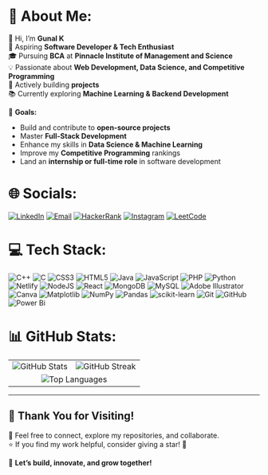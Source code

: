 # 💫 About Me:
👋 Hi, I’m **Gunal K**  
🚀 Aspiring **Software Developer & Tech Enthusiast**  
🎓 Pursuing **BCA** at **Pinnacle Institute of Management and Science**  
💡 Passionate about **Web Development, Data Science, and Competitive Programming**  
🔧 Actively building **projects**  
📚 Currently exploring **Machine Learning & Backend Development** 

🎯 **Goals:**
- Build and contribute to **open-source projects**
- Master **Full-Stack Development**
- Enhance my skills in **Data Science & Machine Learning**
- Improve my **Competitive Programming** rankings
- Land an **internship or full-time role** in software development



# 🌐 Socials:
[![LinkedIn](https://img.shields.io/badge/LinkedIn-%230077B5.svg?style=for-the-badge&logo=linkedin&logoColor=white)](https://www.linkedin.com/in/gunal-k-9435b02a7/) [![Email](https://img.shields.io/badge/Email-D14836.svg?style=for-the-badge&logo=gmail&logoColor=white)](mailto:gunalk.0007@gmail.com) [![HackerRank](https://img.shields.io/badge/HackerRank-%232EC866.svg?style=for-the-badge&logo=HackerRank&logoColor=white)](https://www.hackerrank.com/gunalk_0007) [![Instagram](https://img.shields.io/badge/Instagram-E4405F.svg?style=for-the-badge&logo=instagram&logoColor=white)](https://www.instagram.com/_gunal_2506_/) [![LeetCode](https://img.shields.io/badge/LeetCode-%23FFA116.svg?style=for-the-badge&logo=LeetCode&logoColor=white)](https://leetcode.com/u/Gunalk/)




# 💻 Tech Stack:
![C++](https://img.shields.io/badge/c++-%2300599C.svg?style=for-the-badge&logo=c%2B%2B&logoColor=white) ![C](https://img.shields.io/badge/c-%2300599C.svg?style=for-the-badge&logo=c&logoColor=white) ![CSS3](https://img.shields.io/badge/css3-%231572B6.svg?style=for-the-badge&logo=css3&logoColor=white) ![HTML5](https://img.shields.io/badge/html5-%23E34F26.svg?style=for-the-badge&logo=html5&logoColor=white) ![Java](https://img.shields.io/badge/java-%23ED8B00.svg?style=for-the-badge&logo=openjdk&logoColor=white) ![JavaScript](https://img.shields.io/badge/javascript-%23323330.svg?style=for-the-badge&logo=javascript&logoColor=%23F7DF1E) ![PHP](https://img.shields.io/badge/php-%23777BB4.svg?style=for-the-badge&logo=php&logoColor=white) ![Python](https://img.shields.io/badge/python-3670A0?style=for-the-badge&logo=python&logoColor=ffdd54) ![Netlify](https://img.shields.io/badge/netlify-%23000000.svg?style=for-the-badge&logo=netlify&logoColor=#00C7B7) ![NodeJS](https://img.shields.io/badge/node.js-6DA55F?style=for-the-badge&logo=node.js&logoColor=white) ![React](https://img.shields.io/badge/react-%2320232a.svg?style=for-the-badge&logo=react&logoColor=%2361DAFB) ![MongoDB](https://img.shields.io/badge/MongoDB-%234ea94b.svg?style=for-the-badge&logo=mongodb&logoColor=white) ![MySQL](https://img.shields.io/badge/mysql-4479A1.svg?style=for-the-badge&logo=mysql&logoColor=white) ![Adobe Illustrator](https://img.shields.io/badge/adobe%20illustrator-%23FF9A00.svg?style=for-the-badge&logo=adobe%20illustrator&logoColor=white) ![Canva](https://img.shields.io/badge/Canva-%2300C4CC.svg?style=for-the-badge&logo=Canva&logoColor=white) ![Matplotlib](https://img.shields.io/badge/Matplotlib-%23ffffff.svg?style=for-the-badge&logo=Matplotlib&logoColor=black) ![NumPy](https://img.shields.io/badge/numpy-%23013243.svg?style=for-the-badge&logo=numpy&logoColor=white) ![Pandas](https://img.shields.io/badge/pandas-%23150458.svg?style=for-the-badge&logo=pandas&logoColor=white) ![scikit-learn](https://img.shields.io/badge/scikit--learn-%23F7931E.svg?style=for-the-badge&logo=scikit-learn&logoColor=white) ![Git](https://img.shields.io/badge/git-%23F05033.svg?style=for-the-badge&logo=git&logoColor=white) ![GitHub](https://img.shields.io/badge/github-%23121011.svg?style=for-the-badge&logo=github&logoColor=white) ![Power Bi](https://img.shields.io/badge/power_bi-F2C811?style=for-the-badge&logo=powerbi&logoColor=black)
# 📊 GitHub Stats:
<table> <tr> <td><img src="https://github-readme-stats.vercel.app/api?username=Gunal-k&show_icons=true&theme=dark&hide_border=false" alt="GitHub Stats"/></td>
  <td><img src="https://github-readme-streak-stats.vercel.app?user=Gunal-k&theme=dark&hide_border=false" alt="GitHub Streak"/></td>
 </tr> <tr> <td colspan="2" align="center"><img src="https://github-readme-stats.vercel.app/api/top-langs/?username=Gunal-k&theme=dark&hide_border=false&include_all_commits=false&count_private=false&layout=compact" alt="Top Languages"/></td> </tr> </table>

<!---
![](https://komarev.com/ghpvc/?username=Gunal-k&style=for-the-badge)
--->
---
## 💙 Thank You for Visiting!  
🙌 Feel free to connect, explore my repositories, and collaborate.  
⭐ If you find my work helpful, consider giving a star! 🚀  

🎯 **Let’s build, innovate, and grow together!**  
  


<!-- Proudly created with GPRM ( https://gprm.itsvg.in ) -->
<!---
Gunal-k/Gunal-k is a ✨ special ✨ repository because its `README.md` (this file) appears on your GitHub profile.
You can click the Preview link to take a look at your changes.
--->
